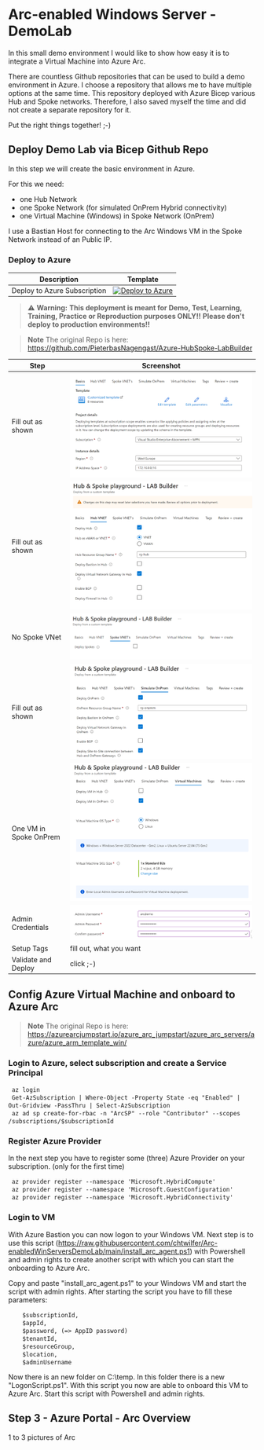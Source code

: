 # Arc-enabled Windows Server - DemoLab
In this small demo environment I would like to show how easy it is to integrate a Virtual Machine into Azure Arc.

There are countless Github repositories that can be used to build a demo environment in Azure. I choose a repository that allows me to have multiple options at the same time. This repository deployed with Azure Bicep various Hub and Spoke networks. Therefore, I also saved myself the time and did not create a separate repository for it.

Put the right things together! ;-)


## Deploy Demo Lab via Bicep Github Repo
In this step we will create the basic environment in Azure. 

For this we need:
- one Hub Network
- one Spoke Network (for simulated OnPrem Hybrid connectivity)
- one Virtual Machine (Windows) in Spoke Network (OnPrem)

I use a Bastian Host for connecting to the Arc Windows VM in the Spoke Network instead of an Public IP.


### Deploy to Azure

| Description | Template |
|---|---|
| Deploy to Azure Subscription |[![Deploy to Azure](https://aka.ms/deploytoazurebutton)](https://portal.azure.com/#blade/Microsoft_Azure_CreateUIDef/CustomDeploymentBlade/uri/https%3A%2F%2Fraw.githubusercontent.com%2FPieterbasNagengast%2FAzure-HubSpoke-LabBuilder%2Fmain%2FARM%2Fmain.json/uiFormDefinitionUri/https%3A%2F%2Fraw.githubusercontent.com%2FPieterbasNagengast%2FAzure-HubSpoke-LabBuilder%2Fmain%2FuiDefinition.json)|

> :warning: **Warning:**
> **This deployment is meant for Demo, Test, Learning, Training, Practice or Reproduction purposes ONLY!!**
> **Please don't deploy to production environments!!**

> **Note**
> The original Repo is here: https://github.com/PieterbasNagengast/Azure-HubSpoke-LabBuilder


|Step|Screenshot|
|-|-|
|Fill out as shown|![Step1](images/HubandSpokeBasisc_1.png)|
|Fill out as shown|![Step2](images/HubVNet_2.png)|
|No Spoke VNet|![Step3](images/SpokeVNet_3.PNG)|
|Fill out as shown|![Step4](images/OnPremVNet_.png)|
|One VM in Spoke OnPrem|![Step4](images/VirtualMachines_5.png)|
|Admin Credentials|![Step5](images/VirtualMachines_6.png)|
|Setup Tags|fill out, what you want|
|Validate and Deploy|click ;-)|



## Config Azure Virtual Machine and onboard to Azure Arc

> **Note**
> The original Repo is here: https://azurearcjumpstart.io/azure_arc_jumpstart/azure_arc_servers/azure/azure_arm_template_win/

### Login to Azure, select subscription and create a Service Principal

``` 
 az login
 Get-AzSubscription | Where-Object -Property State -eq "Enabled" | Out-Gridview -PassThru | Select-AzSubscription
 az ad sp create-for-rbac -n "ArcSP" --role "Contributor" --scopes /subscriptions/$subscriptionId
```


### Register Azure Provider
In the next step you have to register some (three) Azure Provider on your subscription. (only for the first time)
```  
 az provider register --namespace 'Microsoft.HybridCompute'
 az provider register --namespace 'Microsoft.GuestConfiguration'
 az provider register --namespace 'Microsoft.HybridConnectivity'
``` 


### Login to VM
With Azure Bastion you can now logon to your Windows VM. 
Next step is to use this script (https://raw.githubusercontent.com/chtwilfer/Arc-enabledWinServersDemoLab/main/install_arc_agent.ps1) with Powershell and admin rights to create another script with which you can start the onboarding to Azure Arc.


Copy and paste "install_arc_agent.ps1" to your Windows VM and start the script with admin rights. 
After starting the script you have to fill these parameters:
```
    $subscriptionId,
    $appId,
    $password, (=> AppID password)
    $tenantId,
    $resourceGroup,
    $location,
    $adminUsername
```
Now there is an new folder on C:\temp. In this folder there is a new "LogonScript.ps1".
With this script you now are able to onboard this VM to Azure Arc. Start this script with Powershell and admin rights.



## Step 3 - Azure Portal - Arc Overview

1 to 3 pictures of Arc


